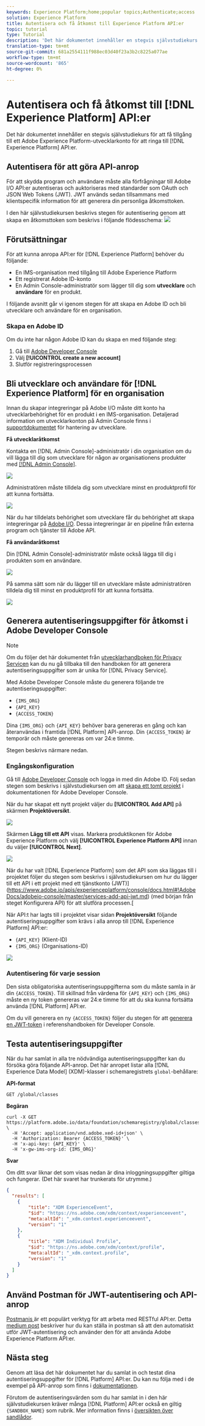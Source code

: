 ```yaml
---
keywords: Experience Platform;home;popular topics;Authenticate;access
solution: Experience Platform
title: Autentisera och få åtkomst till Experience Platform API:er
topic: tutorial
type: Tutorial
description: 'Det här dokumentet innehåller en stegvis självstudiekurs för att få tillgång till ett Adobe Experience Platform-utvecklarkonto för att ringa anrop till Experience Platform API:er. '
translation-type: tm+mt
source-git-commit: 681a2554111f988ec03d40f23a3b2c8225a077ae
workflow-type: tm+mt
source-wordcount: '865'
ht-degree: 0%

---
```



# Autentisera och få åtkomst till [!DNL Experience Platform] API:er

Det här dokumentet innehåller en stegvis självstudiekurs för att få tillgång till ett Adobe Experience Platform-utvecklarkonto för att ringa till [!DNL Experience Platform] API:er.

## Autentisera för att göra API-anrop

För att skydda program och användare måste alla förfrågningar till Adobe I/O API:er autentiseras och auktoriseras med standarder som OAuth och JSON Web Tokens (JWT). JWT används sedan tillsammans med klientspecifik information för att generera din personliga åtkomsttoken.

I den här självstudiekursen beskrivs stegen för autentisering genom att skapa en åtkomsttoken som beskrivs i följande flödesschema:
![](images/api-authentication/authentication-flowchart.png)

## Förutsättningar

För att kunna anropa API:er för [!DNL Experience Platform] behöver du följande:

* En IMS-organisation med tillgång till Adobe Experience Platform
* Ett registrerat Adobe ID-konto
* En Admin Console-administratör som lägger till dig som **utvecklare** och **användare** för en produkt.

I följande avsnitt går vi igenom stegen för att skapa en Adobe ID och bli utvecklare och användare för en organisation.

### Skapa en Adobe ID

Om du inte har någon Adobe ID kan du skapa en med följande steg:

1. Gå till [Adobe Developer Console](https://console.adobe.io)
2. Välj **[!UICONTROL create a new account]**
3. Slutför registreringsprocessen

## Bli utvecklare och användare för [!DNL Experience Platform] för en organisation

Innan du skapar integreringar på Adobe I/O måste ditt konto ha utvecklarbehörighet för en produkt i en IMS-organisation. Detaljerad information om utvecklarkonton på Admin Console finns i [supportdokumentet](https://helpx.adobe.com/enterprise/using/manage-developers.html) för hantering av utvecklare.

**Få utvecklaråtkomst**

Kontakta en [!DNL Admin Console]-administratör i din organisation om du vill lägga till dig som utvecklare för någon av organisationens produkter med [[!DNL Admin Console]](https://adminconsole.adobe.com/).

![](images/api-authentication/assign-developer.png)

Administratören måste tilldela dig som utvecklare minst en produktprofil för att kunna fortsätta.

![](images/api-authentication/add-developer.png)

När du har tilldelats behörighet som utvecklare får du behörighet att skapa integreringar på [Adobe I/O](https://www.adobe.com/go/devs_console_ui). Dessa integreringar är en pipeline från externa program och tjänster till Adobe API.

**Få användaråtkomst**

Din [!DNL Admin Console]-administratör måste också lägga till dig i produkten som en användare.

![](images/api-authentication/assign-users.png)

På samma sätt som när du lägger till en utvecklare måste administratören tilldela dig till minst en produktprofil för att kunna fortsätta.

![](images/api-authentication/assign-user-details.png)

## Generera autentiseringsuppgifter för åtkomst i Adobe Developer Console

>[!NOTE]
>
>Om du följer det här dokumentet från [utvecklarhandboken för Privacy Servicen](../privacy-service/api/getting-started.md) kan du nu gå tillbaka till den handboken för att generera autentiseringsuppgifter som är unika för [!DNL Privacy Service].

Med Adobe Developer Console måste du generera följande tre autentiseringsuppgifter:

* `{IMS_ORG}`
* `{API_KEY}`
* `{ACCESS_TOKEN}`

Dina `{IMS_ORG}` och `{API_KEY}` behöver bara genereras en gång och kan återanvändas i framtida [!DNL Platform] API-anrop. Din `{ACCESS_TOKEN}` är temporär och måste genereras om var 24:e timme.

Stegen beskrivs närmare nedan.

### Engångskonfiguration

Gå till [Adobe Developer Console](https://www.adobe.com/go/devs_console_ui) och logga in med din Adobe ID. Följ sedan stegen som beskrivs i självstudiekursen om att [skapa ett tomt projekt](https://www.adobe.io/apis/experienceplatform/console/docs.html#!AdobeDocs/adobeio-console/master/projects-empty.md) i dokumentationen för Adobe Developer Console.

När du har skapat ett nytt projekt väljer du **[!UICONTROL Add API]** på skärmen **Projektöversikt**.

![](images/api-authentication/add-api-button.png)

Skärmen **Lägg till ett API** visas. Markera produktikonen för Adobe Experience Platform och välj **[!UICONTROL Experience Platform API]** innan du väljer **[!UICONTROL Next]**.

![](images/api-authentication/add-platform-api.png)

När du har valt [!DNL Experience Platform] som det API som ska läggas till i projektet följer du stegen som beskrivs i självstudiekursen om hur du lägger till ett API i ett projekt med ett tjänstkonto (JWT)](https://www.adobe.io/apis/experienceplatform/console/docs.html#!AdobeDocs/adobeio-console/master/services-add-api-jwt.md) (med början från steget Konfigurera API) för att slutföra processen.[

När API:t har lagts till i projektet visar sidan **Projektöversikt** följande autentiseringsuppgifter som krävs i alla anrop till [!DNL Experience Platform] API:er:

* `{API_KEY}` (Klient-ID)
* `{IMS_ORG}` (Organisations-ID)

![](./images/api-authentication/api-key-ims-org.png)

### Autentisering för varje session

Den sista obligatoriska autentiseringsuppgifterna som du måste samla in är din `{ACCESS_TOKEN}`. Till skillnad från värdena för `{API_KEY}` och `{IMS_ORG}` måste en ny token genereras var 24:e timme för att du ska kunna fortsätta använda [!DNL Platform] API:er.

Om du vill generera en ny `{ACCESS_TOKEN}` följer du stegen för att [generera en JWT-token](https://www.adobe.io/apis/experienceplatform/console/docs.html#!AdobeDocs/adobeio-console/master/credentials.md) i referenshandboken för Developer Console.

## Testa autentiseringsuppgifter

När du har samlat in alla tre nödvändiga autentiseringsuppgifter kan du försöka göra följande API-anrop. Det här anropet listar alla [!DNL Experience Data Model] (XDM)-klasser i schemaregistrets `global`-behållare:

**API-format**

```http
GET /global/classes
```

**Begäran**

```SHELL
curl -X GET https://platform.adobe.io/data/foundation/schemaregistry/global/classes \
  -H 'Accept: application/vnd.adobe.xed-id+json' \
  -H 'Authorization: Bearer {ACCESS_TOKEN}' \
  -H 'x-api-key: {API_KEY}' \
  -H 'x-gw-ims-org-id: {IMS_ORG}'
```

**Svar**

Om ditt svar liknar det som visas nedan är dina inloggningsuppgifter giltiga och fungerar. (Det här svaret har trunkerats för utrymme.)

```JSON
{
  "results": [
    {
        "title": "XDM ExperienceEvent",
        "$id": "https://ns.adobe.com/xdm/context/experienceevent",
        "meta:altId": "_xdm.context.experienceevent",
        "version": "1"
    },
    {
        "title": "XDM Individual Profile",
        "$id": "https://ns.adobe.com/xdm/context/profile",
        "meta:altId": "_xdm.context.profile",
        "version": "1"
    }
  ]
}
```

## Använd Postman för JWT-autentisering och API-anrop

[Postmanis ](https://www.postman.com/) är ett populärt verktyg för att arbeta med RESTful API:er. Detta [medium post](https://medium.com/adobetech/using-postman-for-jwt-authentication-on-adobe-i-o-7573428ffe7f) beskriver hur du kan ställa in postman så att den automatiskt utför JWT-autentisering och använder den för att använda Adobe Experience Platform API:er.

## Nästa steg

Genom att läsa det här dokumentet har du samlat in och testat dina autentiseringsuppgifter för [!DNL Platform] API:er. Du kan nu följa med i de exempel på API-anrop som finns i [dokumentationen](../landing/documentation/overview.md).

Förutom de autentiseringsvärden som du har samlat in i den här självstudiekursen kräver många [!DNL Platform] API:er också en giltig `{SANDBOX_NAME}` som rubrik. Mer information finns i [översikten över sandlådor](../sandboxes/home.md).